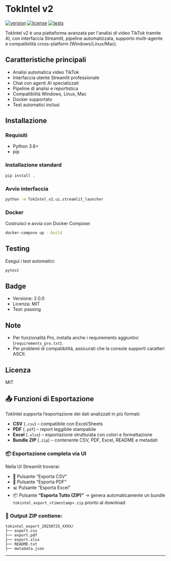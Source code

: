 # TokIntel v2

[![version](https://img.shields.io/badge/version-2.0.0-blue.svg)](./CHANGELOG.md) [![license](https://img.shields.io/badge/license-MIT-green.svg)](./LICENSE) [![tests](https://img.shields.io/badge/tests-passing-brightgreen.svg)](./)

TokIntel v2 è una piattaforma avanzata per l'analisi di video TikTok tramite AI, con interfaccia Streamlit, pipeline automatizzata, supporto multi-agente e compatibilità cross-platform (Windows/Linux/Mac).

## Caratteristiche principali
- Analisi automatica video TikTok
- Interfaccia utente Streamlit professionale
- Chat con agenti AI specializzati
- Pipeline di analisi e reportistica
- Compatibilità Windows, Linux, Mac
- Docker supportato
- Test automatici inclusi

## Installazione

### Requisiti
- Python 3.8+
- pip

### Installazione standard
```bash
pip install .
```

### Avvio interfaccia
```bash
python -m TokIntel_v2.ui.streamlit_launcher
```

### Docker
Costruisci e avvia con Docker Compose:
```bash
docker-compose up --build
```

## Testing
Esegui i test automatici:
```bash
pytest
```

## Badge
- Versione: 2.0.0
- Licenza: MIT
- Test: passing

## Note
- Per funzionalità Pro, installa anche i requirements aggiuntivi (`requirements_pro.txt`).
- Per problemi di compatibilità, assicurati che la console supporti caratteri ASCII.

## Licenza
MIT 

## 📤 Funzioni di Esportazione

TokIntel supporta l’esportazione dei dati analizzati in più formati:

- **CSV** (`.csv`) – compatibile con Excel/Sheets
- **PDF** (`.pdf`) – report leggibile stampabile
- **Excel** (`.xlsx`) – esportazione strutturata con colori e formattazione
- **Bundle ZIP** (`.zip`) – contenente CSV, PDF, Excel, README e metadati

### 📦 Esportazione completa via UI

Nella UI Streamlit troverai:

- 📄 Pulsante “Esporta CSV”
- 🧾 Pulsante “Esporta PDF”
- 📊 Pulsante “Esporta Excel”
- 📦 Pulsante **“Esporta Tutto (ZIP)”** → genera automaticamente un bundle `tokintel_export_<timestamp>.zip` pronto al download

### 📁 Output ZIP contiene:

```
tokintel_export_20250725_XXXX/
├── export.csv
├── export.pdf
├── export.xlsx
├── README.txt
├── metadata.json
```

--- 